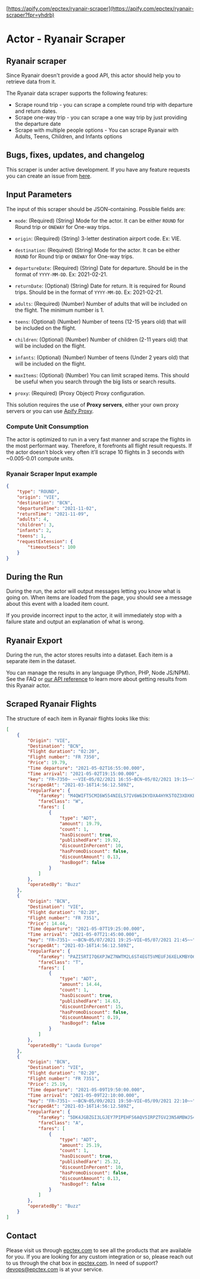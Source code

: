[https://apify.com/epctex/ryanair-scraper](https://apify.com/epctex/ryanair-scraper?fpr=yhdrb)

# Actor - Ryanair Scraper

## Ryanair scraper

Since Ryanair doesn't provide a good API, this actor should help you to retrieve data from it.

The Ryanair data scraper supports the following features:

-   Scrape round trip - you can scrape a complete round trip with departure and return dates.
-   Scrape one-way trip - you can scrape a one way trip by just providing the departure date
-   Scrape with multiple people options - You can scrape Ryanair with Adults, Teens, Children, and Infants options

## Bugs, fixes, updates, and changelog

This scraper is under active development. If you have any feature requests you can create an issue from [here](https://github.com/epctex/ryanair-scraper/issues).

## Input Parameters

The input of this scraper should be JSON-containing. Possible fields are:

- `mode`: (Required) (String) Mode for the actor. It can be either `ROUND` for Round trip or `ONEWAY` for One-way trips.

- `origin`: (Required) (String) 3-letter destination airport code. Ex: VIE.

- `destination`: (Required) (String) Mode for the actor. It can be either `ROUND` for Round trip or `ONEWAY` for One-way trips.

- `departureDate`: (Required) (String) Date for departure. Should be in the format of `YYYY-MM-DD`. Ex: 2021-02-21.

- `returnDate`: (Optional) (String) Date for return. It is required for Round trips. Should be in the format of `YYYY-MM-DD`. Ex: 2021-02-21.

- `adults`: (Required) (Number) Number of adults that will be included on the flight. The minimum number is 1.

- `teens`: (Optional) (Number) Number of teens (12-15 years old) that will be included on the flight.

- `children`: (Optional) (Number) Number of children (2-11 years old) that will be included on the flight.

- `infants`: (Optional) (Number) Number of teens (Under 2 years old) that will be included on the flight.

- `maxItems`: (Optional) (Number) You can limit scraped items. This should be useful when you search through the big lists or search results.

- `proxy`: (Required) (Proxy Object) Proxy configuration.

This solution requires the use of **Proxy servers**, either your own proxy servers or you can use <a href="https://www.apify.com/docs/proxy">Apify Proxy</a>.

### Compute Unit Consumption

The actor is optimized to run in a very fast manner and scrape the flights in the most performant way. Therefore, it forefronts all flight result requests. If the actor doesn't block very often it'll scrape 10 flights in 3 seconds with ~0.005-0.01 compute units.

### Ryanair Scraper Input example

```json
{
    "type": "ROUND",
    "origin": "VIE",
    "destination": "BCN",
    "departureTime": "2021-11-02",
    "returnTime": "2021-11-09",
    "adults": 4,
    "children": 3,
    "infants": 2,
    "teens": 1,
    "requestExtension": {
        "timeoutSecs": 100
    }
}
```

## During the Run

During the run, the actor will output messages letting you know what is going on.
When items are loaded from the page, you should see a message about this event with a loaded item count.

If you provide incorrect input to the actor, it will immediately stop with a failure state and output an explanation of what is wrong.

## Ryanair Export

During the run, the actor stores results into a dataset. Each item is a separate item in the dataset.

You can manage the results in any language (Python, PHP, Node JS/NPM). See the FAQ or <a href="https://www.apify.com/docs/api" target="blank">our API reference</a> to learn more about getting results from this Ryanair actor.

## Scraped Ryanair Flights

The structure of each item in Ryanair flights looks like this:

```json
[
    {
        "Origin": "VIE",
        "Destination": "BCN",
        "Flight duration": "02:20",
        "Flight number": "FR 7350",
        "Price": 19.79,
        "Time departure": "2021-05-02T16:55:00.000",
        "Time arrival": "2021-05-02T19:15:00.000",
        "key": "FR~7350~ ~~VIE~05/02/2021 16:55~BCN~05/02/2021 19:15~~",
        "scrapedAt": "2021-03-16T14:56:12.589Z",
        "regularFare": {
            "fareKey": "M4QWIFT5CMI6W554NIEL57IV6W6IKYDXA4HYK5TOZ3XDXKE5ZIEA2SAQMZI2ZHAVJRZE6PNUMMZ7KMWOLDIQQQ2HHNXOWJLJHJDQHLHLCGLC7XXCR37MU4LSLJKSBC3IISWCP5UWXAKWP2URYKOW6SL6RD5PP5C6G2LVCIRMU52U5OPUZ566RWCNU6MZGWKZO3STLR4N5MEEY",
            "fareClass": "W",
            "fares": [
                {
                    "type": "ADT",
                    "amount": 19.79,
                    "count": 1,
                    "hasDiscount": true,
                    "publishedFare": 19.92,
                    "discountInPercent": 10,
                    "hasPromoDiscount": false,
                    "discountAmount": 0.13,
                    "hasBogof": false
                }
            ]
        },
        "operatedBy": "Buzz"
    },
    {
        "Origin": "BCN",
        "Destination": "VIE",
        "Flight duration": "02:20",
        "Flight number": "FR 7351",
        "Price": 14.44,
        "Time departure": "2021-05-07T19:25:00.000",
        "Time arrival": "2021-05-07T21:45:00.000",
        "key": "FR~7351~ ~~BCN~05/07/2021 19:25~VIE~05/07/2021 21:45~~",
        "scrapedAt": "2021-03-16T14:56:12.589Z",
        "regularFare": {
            "fareKey": "PAZI5RTI7Q6XPJWZ7NWTM2L6ST4EGT5VMEUFJ6XELKMBYO6E32W5J5N7O4Q5CLXR5CGRECNSKTZTI4RKRXUINENX2PFLTWHHXJLAH7T6GXNF4TXMHSLS4XQPUMFFXA2R4HAIMVIEEALOODFNPIWICPXWWWM4NH3WFFECKOB6BG3EM5EO2FZRAG5I74AY26PWUQSTRWRZSY3TS",
            "fareClass": "T",
            "fares": [
                {
                    "type": "ADT",
                    "amount": 14.44,
                    "count": 1,
                    "hasDiscount": true,
                    "publishedFare": 14.63,
                    "discountInPercent": 15,
                    "hasPromoDiscount": false,
                    "discountAmount": 0.19,
                    "hasBogof": false
                }
            ]
        },
        "operatedBy": "Lauda Europe"
    },
    {
        "Origin": "BCN",
        "Destination": "VIE",
        "Flight duration": "02:20",
        "Flight number": "FR 7351",
        "Price": 25.19,
        "Time departure": "2021-05-09T19:50:00.000",
        "Time arrival": "2021-05-09T22:10:00.000",
        "key": "FR~7351~ ~~BCN~05/09/2021 19:50~VIE~05/09/2021 22:10~~",
        "scrapedAt": "2021-03-16T14:56:12.589Z",
        "regularFare": {
            "fareKey": "5DK4JGBZGI3LGJEY7PIPEHFS6AQV5IRPZTGV23N5AMBWJS4ZR22QAPTVTCGN24WMRSPLJGWCHJGIFLZQRXINUUEMCZX4Z5UPWN3RSKZ3R24BNFBGZIKWCFZWXI7IFPO3QDXJPS65E5E4I73IQHMLKGVT7PQ76AJUUPEK33SNLF5NNIMK3M5QCPFUJN3XP6KYFPJX3SC5IYATO",
            "fareClass": "A",
            "fares": [
                {
                    "type": "ADT",
                    "amount": 25.19,
                    "count": 1,
                    "hasDiscount": true,
                    "publishedFare": 25.32,
                    "discountInPercent": 10,
                    "hasPromoDiscount": false,
                    "discountAmount": 0.13,
                    "hasBogof": false
                }
            ]
        },
        "operatedBy": "Buzz"
    }
]
```

## Contact
Please visit us through [epctex.com](https://epctex.com) to see all the products that are available for you. If you are looking for any custom integration or so, please reach out to us through the chat box in [epctex.com](https://epctex.com). In need of support? [devops@epctex.com](mailto:devops@epctex.com) is at your service.
